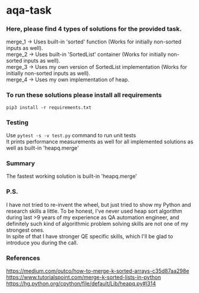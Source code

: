 # aqa-task

### Here, please find 4 types of solutions for the provided task.
merge_1 -> Uses built-in 'sorted' function (Works for initially non-sorted inputs as well).\
merge_2 -> Uses built-in 'SortedList' container (Works for initially non-sorted inputs as well).\
merge_3 -> Uses my own version of SortedList implementation (Works for initially non-sorted inputs as well).\
merge_4 -> Uses my own implementation of heap.

### To run these solutions please install all requirements
`pip3 install -r requirements.txt`

### Testing
Use `pytest -s -v test.py` command to run unit tests\
It prints performance measurements as well for all implemented solutions as well as built-in 'heapq.merge'


### Summary
The fastest working solution is built-in 'heapq.merge'

### P.S.
I have not tried to re-invent the wheel, but just tried to show my Python and research skills a little.
To be honest, I've never used heap sort algorithm during last >9 years of my experience as QA automation engineer,
and definitely such kind of algorithmic problem solving skills are not one of my strongest ones.\
In spite of that I have stronger QE specific skills, which I'll be glad to introduce you during the call.

### References
https://medium.com/outco/how-to-merge-k-sorted-arrays-c35d87aa298e \
https://www.tutorialspoint.com/merge-k-sorted-lists-in-python \
https://hg.python.org/cpython/file/default/Lib/heapq.py#l314

